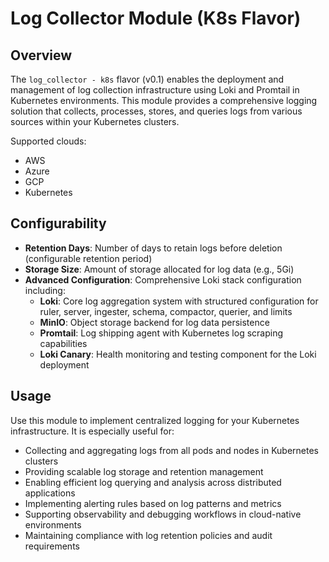 # Log Collector Module (K8s Flavor)

## Overview

The `log_collector - k8s` flavor (v0.1) enables the deployment and management of log collection infrastructure using Loki and Promtail in Kubernetes environments. This module provides a comprehensive logging solution that collects, processes, stores, and queries logs from various sources within your Kubernetes clusters.

Supported clouds:
- AWS
- Azure
- GCP
- Kubernetes

## Configurability

- **Retention Days**: Number of days to retain logs before deletion (configurable retention period)
- **Storage Size**: Amount of storage allocated for log data (e.g., 5Gi)
- **Advanced Configuration**: Comprehensive Loki stack configuration including:
  - **Loki**: Core log aggregation system with structured configuration for ruler, server, ingester, schema, compactor, querier, and limits
  - **MinIO**: Object storage backend for log data persistence
  - **Promtail**: Log shipping agent with Kubernetes log scraping capabilities
  - **Loki Canary**: Health monitoring and testing component for the Loki deployment

## Usage

Use this module to implement centralized logging for your Kubernetes infrastructure. It is especially useful for:

- Collecting and aggregating logs from all pods and nodes in Kubernetes clusters
- Providing scalable log storage and retention management
- Enabling efficient log querying and analysis across distributed applications
- Implementing alerting rules based on log patterns and metrics
- Supporting observability and debugging workflows in cloud-native environments
- Maintaining compliance with log retention policies and audit requirements
